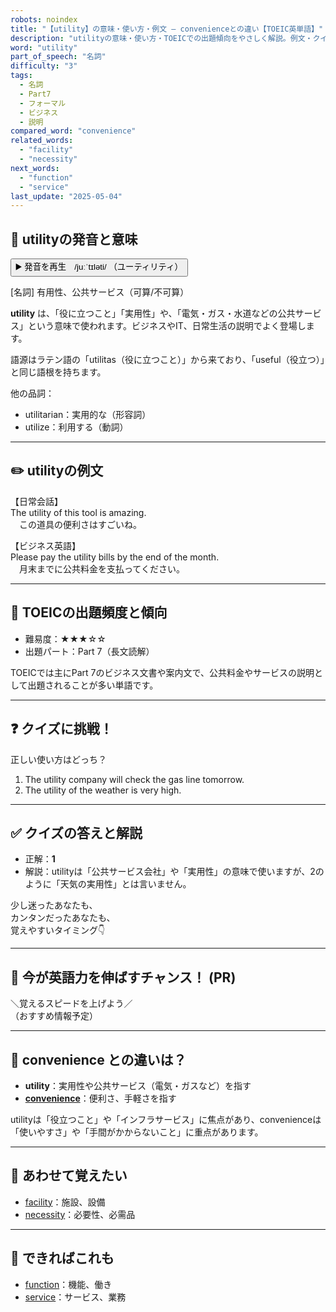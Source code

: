 ```yaml
---
robots: noindex
title: "【utility】の意味・使い方・例文 ― convenienceとの違い【TOEIC英単語】"
description: "utilityの意味・使い方・TOEICでの出題傾向をやさしく解説。例文・クイズ付きでconvenienceとの違いもわかりやすく学べます。"
word: "utility"
part_of_speech: "名詞"
difficulty: "3"
tags:
  - 名詞
  - Part7
  - フォーマル
  - ビジネス
  - 説明
compared_word: "convenience"
related_words:
  - "facility"
  - "necessity"
next_words:
  - "function"
  - "service"
last_update: "2025-05-04"
---
```


## 🔰 utilityの発音と意味

<button class="play-audio" onclick="playTTS('utility')">
  <span class="play-audio-main">
    ▶️ 発音を再生　/juːˈtɪləti/
  </span>
  <span class="play-audio-sub">
    （ユーティリティ）
  </span>
</button>

[名詞] 有用性、公共サービス（可算/不可算）

**utility** は、「役に立つこと」「実用性」や、「電気・ガス・水道などの公共サービス」という意味で使われます。ビジネスやIT、日常生活の説明でよく登場します。

語源はラテン語の「utilitas（役に立つこと）」から来ており、「useful（役立つ）」と同じ語根を持ちます。

他の品詞：  
- utilitarian：実用的な（形容詞）
- utilize：利用する（動詞）

---

## ✏️ utilityの例文

【日常会話】  
The utility of this tool is amazing.  
　この道具の便利さはすごいね。

【ビジネス英語】  
Please pay the utility bills by the end of the month.  
　月末までに公共料金を支払ってください。

---

## 🎯 TOEICの出題頻度と傾向

- 難易度：★★★☆☆
- 出題パート：Part 7（長文読解）

TOEICでは主にPart 7のビジネス文書や案内文で、公共料金やサービスの説明として出題されることが多い単語です。

---

## ❓ クイズに挑戦！

正しい使い方はどっち？

1. The utility company will check the gas line tomorrow.  
2. The utility of the weather is very high.

---

## ✅ クイズの答えと解説

- 正解：**1**
- 解説：utilityは「公共サービス会社」や「実用性」の意味で使いますが、2のように「天気の実用性」とは言いません。

少し迷ったあなたも、  
カンタンだったあなたも、  
覚えやすいタイミング👇️

---

## 🚀 今が英語力を伸ばすチャンス！ (PR)

<div class="info-center">
＼覚えるスピードを上げよう／<br>  
（おすすめ情報予定）
</div>

---

## 🤔  convenience との違いは？

- **utility**：実用性や公共サービス（電気・ガスなど）を指す
- **[convenience](/word/convenience/)**：便利さ、手軽さを指す

utilityは「役立つこと」や「インフラサービス」に焦点があり、convenienceは「使いやすさ」や「手間がかからないこと」に重点があります。

---

## 🧩 あわせて覚えたい

- [facility](/word/facility/)：施設、設備
- [necessity](/word/necessity/)：必要性、必需品

---

## 📖 できればこれも

- [function](/word/function/)：機能、働き
- [service](/word/service/)：サービス、業務

<!-- cvid: aid31_bid17 -->
